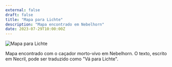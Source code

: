 ```yaml
---
external: false
draft: false
title: "Mapa para Lichte"
description: "Mapa encontrado em Nebelhorn"
date: 2023-07-29T10:00:00Z
---
```


![Mapa para Lichte](/erde/images/mapa-lichte.jpg)

Mapa encontrado com o caçador morto-vivo em Nebelhorn. O texto, escrito em Necril, pode ser traduzido como "Vá para Lichte".
